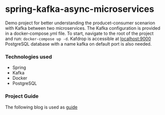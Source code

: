 # spring-kafka-async-microservices
Demo project for better understanding the producet-consumer scenarion with Kafka between two microservices.
The Kafka configuration is provided in a docker-compose.yml file.
To start, navigate to the root of the project and run: ``` docker-compose up -d ```.
Kafdrop is accessible at [localhost:9000](http://localhost:9000/)
PostgreSQL database with a name kafka on default port is also needed.

### Technologies used

- Spring
- Kafka
- Docker
- PostgreSQL

### Project Guide
The following blog is used as [guide](https://betterprogramming.pub/kafka-with-java-spring-and-docker-asynchronous-communication-between-microservices-e1d00e120831)


